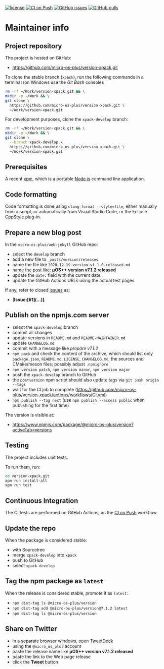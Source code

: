 [![license](https://img.shields.io/github/license/micro-os-plus/version-xpack)](https://github.com/micro-os-plus/version-xpack/blob/xpack/LICENSE)
[![CI on Push](https://github.com/micro-os-plus/version-xpack/workflows/CI%20on%20Push/badge.svg)](https://github.com/micro-os-plus/version-xpack/actions?query=workflow%3A%22CI+on+Push%22)
[![GitHub issues](https://img.shields.io/github/issues/micro-os-plus/version-xpack.svg)](https://github.com/micro-os-plus/version-xpack/issues/)
[![GitHub pulls](https://img.shields.io/github/issues-pr/micro-os-plus/version-xpack.svg)](https://github.com/micro-os-plus/version-xpack/pulls)

# Maintainer info

## Project repository

The project is hosted on GitHub:

- <https://github.com/micro-os-plus/version-xpack.git>

To clone the stable branch (`xpack`), run the following commands in a
terminal (on Windows use the _Git Bash_ console):

```sh
rm -rf ~/Work/version-xpack.git && \
mkdir -p ~/Work && \
git clone \
  https://github.com/micro-os-plus/version-xpack.git \
  ~/Work/version-xpack.git
```

For development purposes, clone the `xpack-develop` branch:

```sh
rm -rf ~/Work/version-xpack.git && \
mkdir -p ~/Work && \
git clone \
  --branch xpack-develop \
  https://github.com/micro-os-plus/version-xpack.git \
  ~/Work/version-xpack.git
```

## Prerequisites

A recent [xpm](https://xpack.github.io/xpm/), which is a portable
[Node.js](https://nodejs.org/) command line application.

## Code formatting

Code formatting is done using `clang-format --style=file`, either manually
from a script, or automatically from Visual Studio Code, or the Eclipse
CppStyle plug-in.

## Prepare a new blog post

In the `micro-os-plus/web-jekyll` GitHub repo:

- select the `develop` branch
- add a new file to `_posts/version/releases`
- name the file like `2020-12-19-version-v1-1-0-released.md`
- name the post like: **µOS++ version v7.1.2 released**
- update the `date:` field with the current date
- update the GitHub Actions URLs using the actual test pages

If any, refer to closed
[issues](https://github.com/micro-os-plus/version-xpack/issues/)
as:

- **[Issue:\[#1\]\(...\)]**.

## Publish on the npmjs.com server

- select the `xpack-develop` branch
- commit all changes
- update versions in `README.md` and `README-MAINTAINER.md`
- update `CHANGELOG.md`
- commit with a message like _prepare v7.1.2_
- `npm pack` and check the content of the archive, which should list
  only `package.json`, `README.md`, `LICENSE`, `CHANGELOG.md`,
  the sources and CMake/meson files;
  possibly adjust `.npmignore`
- `npm version patch`, `npm version minor`, `npm version major`
- push the `xpack-develop` branch to GitHub
- the `postversion` npm script should also update tags via `git push origin --tags`
- wait for the CI job to complete
  (<https://github.com/micro-os-plus/version-xpack/actions/workflows/CI.yml>)
- `npm publish --tag next` (use `npm publish --access public` when
  publishing for the first time)

The version is visible at:

- <https://www.npmjs.com/package/@micro-os-plus/version?activeTab=versions>

## Testing

The project includes unit tests.

To run them, run:

```sh
cd version-xpack.git
xpm run install-all
xpm run test
```

## Continuous Integration

The CI tests are performed on GitHub Actions, as the
[CI on Push](https://github.com/micro-os-plus/version-xpack/actions?query=workflow%3A%22CI+on+Push%22)
workflow.

## Update the repo

When the package is considered stable:

- with Sourcetree
- merge `xpack-develop` into `xpack`
- push to GitHub
- select `xpack-develop`

## Tag the npm package as `latest`

When the release is considered stable, promote it as `latest`:

- `npm dist-tag ls @micro-os-plus/version`
- `npm dist-tag add @micro-os-plus/version@7.1.2 latest`
- `npm dist-tag ls @micro-os-plus/version`

## Share on Twitter

- in a separate browser windows, open [TweetDeck](https://tweetdeck.twitter.com/)
- using the `@micro_os_plus` account
- paste the release name like **µOS++ version v7.1.2 released**
- paste the link to the Web page release
- click the **Tweet** button
